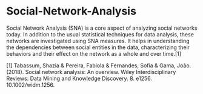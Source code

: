 # Social-Network-Analysis
Social Network Analysis (SNA) is a core aspect of analyzing social networks today. In addition to the usual statistical techniques for data analysis, these networks are investigated using SNA measures. It helps in understanding the dependencies between social entities in the data, characterizing their behaviors and their effect on the network as a whole and over time.[1]

[1] Tabassum, Shazia & Pereira, Fabiola & Fernandes, Sofia & Gama, João. (2018). Social network analysis: An overview. Wiley Interdisciplinary Reviews: Data Mining and Knowledge Discovery. 8. e1256. 10.1002/widm.1256.
